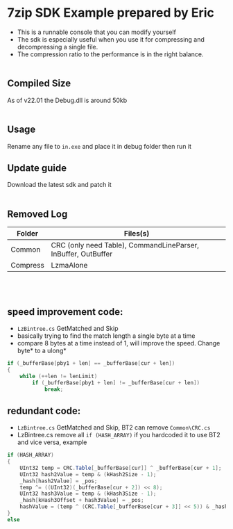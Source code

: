 # 7zip SDK Example prepared by Eric
- This is a runnable console that you can modify yourself
- The sdk is especially useful when you use it for compressing and decompressing a single file.
- The compression ratio to the performance is in the right balance.
<br><br>

## Compiled Size
As of v22.01 the Debug.dll is around 50kb
<br><br>

## Usage
Rename any file to `in.exe` and place it in debug folder then run it

## Update guide
Download the latest sdk and patch it
<br><br>


## Removed Log
| Folder   | Files(s)                                                      |
|----------|---------------------------------------------------------------|
| Common   | CRC (only need Table), CommandLineParser, InBuffer, OutBuffer |
| Compress | LzmaAlone                                                     |
<br><br>


## speed improvement code:
- `LzBintree.cs` GetMatched and Skip
- basically trying to find the match length a single byte at a time
- compare 8 bytes at a time instead of 1, will improve the speed. Change byte* to a ulong*
```c#
if (_bufferBase[pby1 + len] == _bufferBase[cur + len])
{
    while (++len != lenLimit)
        if (_bufferBase[pby1 + len] != _bufferBase[cur + len])
            break;
```

## redundant code:
- `LzBintree.cs` GetMatched and Skip, BT2 can remove `Common\CRC.cs`
- LzBintree.cs remove all `if (HASH_ARRAY)` if you hardcoded it to use BT2 and vice versa, example
```C#
if (HASH_ARRAY)
{
    UInt32 temp = CRC.Table[_bufferBase[cur]] ^ _bufferBase[cur + 1];
    UInt32 hash2Value = temp & (kHash2Size - 1);
    _hash[hash2Value] = _pos;
    temp ^= ((UInt32)(_bufferBase[cur + 2]) << 8);
    UInt32 hash3Value = temp & (kHash3Size - 1);
    _hash[kHash3Offset + hash3Value] = _pos;
    hashValue = (temp ^ (CRC.Table[_bufferBase[cur + 3]] << 5)) & _hashMask;
}
else
```
